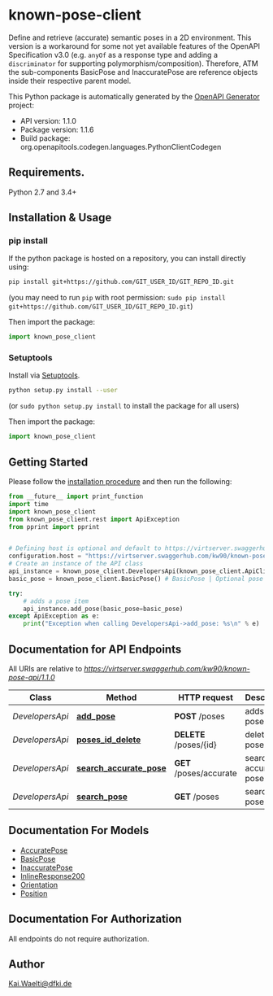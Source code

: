 # known-pose-client
Define and retrieve (accurate) semantic poses in a 2D environment. This version is a workaround for some not yet available features of the OpenAPI Specification v3.0 (e.g. `anyOf` as a response type and adding a  `discriminator` for supporting polymorphism/composition). Therefore, ATM the sub-components BasicPose and InaccuratePose are reference objects inside their respective parent model.  

This Python package is automatically generated by the [OpenAPI Generator](https://openapi-generator.tech) project:

- API version: 1.1.0
- Package version: 1.1.6
- Build package: org.openapitools.codegen.languages.PythonClientCodegen

## Requirements.

Python 2.7 and 3.4+

## Installation & Usage
### pip install

If the python package is hosted on a repository, you can install directly using:

```sh
pip install git+https://github.com/GIT_USER_ID/GIT_REPO_ID.git
```
(you may need to run `pip` with root permission: `sudo pip install git+https://github.com/GIT_USER_ID/GIT_REPO_ID.git`)

Then import the package:
```python
import known_pose_client 
```

### Setuptools

Install via [Setuptools](http://pypi.python.org/pypi/setuptools).

```sh
python setup.py install --user
```
(or `sudo python setup.py install` to install the package for all users)

Then import the package:
```python
import known_pose_client
```

## Getting Started

Please follow the [installation procedure](#installation--usage) and then run the following:

```python
from __future__ import print_function
import time
import known_pose_client
from known_pose_client.rest import ApiException
from pprint import pprint


# Defining host is optional and default to https://virtserver.swaggerhub.com/kw90/known-pose-api/1.1.0
configuration.host = "https://virtserver.swaggerhub.com/kw90/known-pose-api/1.1.0"
# Create an instance of the API class
api_instance = known_pose_client.DevelopersApi(known_pose_client.ApiClient(configuration))
basic_pose = known_pose_client.BasicPose() # BasicPose | Optional pose item to add (optional)

try:
    # adds a pose item
    api_instance.add_pose(basic_pose=basic_pose)
except ApiException as e:
    print("Exception when calling DevelopersApi->add_pose: %s\n" % e)

```

## Documentation for API Endpoints

All URIs are relative to *https://virtserver.swaggerhub.com/kw90/known-pose-api/1.1.0*

Class | Method | HTTP request | Description
------------ | ------------- | ------------- | -------------
*DevelopersApi* | [**add_pose**](docs/DevelopersApi.md#add_pose) | **POST** /poses | adds a pose item
*DevelopersApi* | [**poses_id_delete**](docs/DevelopersApi.md#poses_id_delete) | **DELETE** /poses/{id} | deletes a pose item
*DevelopersApi* | [**search_accurate_pose**](docs/DevelopersApi.md#search_accurate_pose) | **GET** /poses/accurate | searches accurate pose
*DevelopersApi* | [**search_pose**](docs/DevelopersApi.md#search_pose) | **GET** /poses | searches pose


## Documentation For Models

 - [AccuratePose](docs/AccuratePose.md)
 - [BasicPose](docs/BasicPose.md)
 - [InaccuratePose](docs/InaccuratePose.md)
 - [InlineResponse200](docs/InlineResponse200.md)
 - [Orientation](docs/Orientation.md)
 - [Position](docs/Position.md)


## Documentation For Authorization

 All endpoints do not require authorization.

## Author

Kai.Waelti@dfki.de


